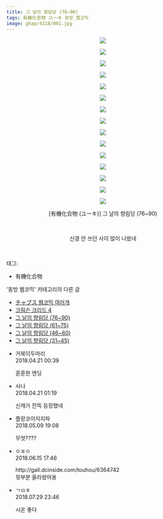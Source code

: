 ```yaml
---
title: 그 날의 향림당 (76~90)
tags: 有機化合物 ユーキ 동방_웹코믹
image: ghap/4318/001.jpg
---
```

<div class="article">
<p style="text-align: center; clear: none; float: none;"><img src="{{ site.nasurl }}/ghap/4318/001.jpg"/></p>
<p style="text-align: center; clear: none; float: none;"><img src="{{ site.nasurl }}/ghap/4318/002.jpg"/></p>
<p style="text-align: center; clear: none; float: none;"><img src="{{ site.nasurl }}/ghap/4318/003.jpg"/></p>
<p style="text-align: center; clear: none; float: none;"><img src="{{ site.nasurl }}/ghap/4318/004.jpg"/></p>
<p style="text-align: center; clear: none; float: none;"><img src="{{ site.nasurl }}/ghap/4318/005.jpg"/></p>
<p style="text-align: center; clear: none; float: none;"><img src="{{ site.nasurl }}/ghap/4318/006.jpg"/></p>
<p style="text-align: center; clear: none; float: none;"><img src="{{ site.nasurl }}/ghap/4318/007.jpg"/></p>
<p style="text-align: center; clear: none; float: none;"><img src="{{ site.nasurl }}/ghap/4318/008.jpg"/></p>
<p style="text-align: center; clear: none; float: none;"><img src="{{ site.nasurl }}/ghap/4318/009.jpg"/></p>
<p style="text-align: center; clear: none; float: none;"><img src="{{ site.nasurl }}/ghap/4318/010.jpg"/></p>
<p style="text-align: center; clear: none; float: none;"><img src="{{ site.nasurl }}/ghap/4318/011.jpg"/></p>
<p style="text-align: center; clear: none; float: none;"><img src="{{ site.nasurl }}/ghap/4318/012.jpg"/></p>
<p style="text-align: center; clear: none; float: none;"><img src="{{ site.nasurl }}/ghap/4318/013.jpg"/></p>
<p style="text-align: center; clear: none; float: none;"><img src="{{ site.nasurl }}/ghap/4318/014.jpg"/></p>
<p style="text-align: center; clear: none; float: none;"><img src="{{ site.nasurl }}/ghap/4318/015.jpg"/></p>
<p style="text-align: center; clear: none; float: none;">[有機化合物 (ユーキ)] 그 날의 향림당 (76~90)</p>
<p style="text-align: center; clear: none; float: none;"><br/></p>
<p style="text-align: center; clear: none; float: none;">신경 안 쓰던 사이 많이 나왔네</p>
<p><br/></p>
</div><div class="tagTrail">
<p>태그: </p>
<ul>
<li>有機化合物</li>
</ul>
</div><div class="another">
<p>'동방 웹코믹' 카테고리의 다른 글</p>
<ul>
<li><a href="/2018-04-24-ghap_4325">チャプス 웹코믹 여러개</a></li>
<li><a href="/2018-04-24-ghap_4323">크림슨 크리드 4</a></li>
<li><a href="/2018-04-20-ghap_4318">그 날의 향림당 (76~90)</a></li>
<li><a href="/2018-04-20-ghap_4317">그 날의 향림당 (61~75)</a></li>
<li><a href="/2018-04-20-ghap_4316">그 날의 향림당 (46~60)</a></li>
<li><a href="/2018-04-20-ghap_4315">그 날의 향림당 (31~45)</a></li>
</ul>
</div><div class="cb_module cb_fluid">
<div class="cb_wrt cb_profile">
<div class="comment">
<ul>
<li class="cb_thumb_off" id="comment15242442">
<div class="cb_comment_area">
<div class="cb_info_area">
<div class="cb_section">
<span class="cb_nick_name">거북이두마리</span>
</div>
<div class="cb_section">
<span class="cb_date">2018.04.21 00:39 </span>
</div>
</div>
<div class="cb_dsc_comment">
<p class="cb_dsc">
											훈훈한 엔딩
										</p>
</div>
</div></li>
<li class="cb_thumb_off" id="comment15242453">
<div class="cb_comment_area">
<div class="cb_info_area">
<div class="cb_section">
<span class="cb_nick_name">사나</span>
</div>
<div class="cb_section">
<span class="cb_date">2018.04.21 01:19 </span>
</div>
</div>
<div class="cb_dsc_comment">
<p class="cb_dsc">
											신캐가 잔뜩 등장했네
										</p>
</div>
</div></li>
<li class="cb_thumb_off" id="comment15253170">
<div class="cb_comment_area">
<div class="cb_info_area">
<div class="cb_section">
<span class="cb_nick_name">플랑코이지지파</span>
</div>
<div class="cb_section">
<span class="cb_date">2018.05.09 19:08 </span>
</div>
</div>
<div class="cb_dsc_comment">
<p class="cb_dsc">
											무엇????
										</p>
</div>
</div></li>
<li class="cb_thumb_off" id="comment15271136">
<div class="cb_comment_area">
<div class="cb_info_area">
<div class="cb_section">
<span class="cb_nick_name">ㅇㅍㅇ</span>
</div>
<div class="cb_section">
<span class="cb_date">2018.06.15 17:46 </span>
</div>
</div>
<div class="cb_dsc_comment">
<p class="cb_dsc">
											http://gall.dcinside.com/touhou/6364742<br/>
뒷부분 올라왔어용
										</p>
</div>
</div></li>
<li class="cb_thumb_off" id="comment15296556">
<div class="cb_comment_area">
<div class="cb_info_area">
<div class="cb_section">
<span class="cb_nick_name">ㄱㅁㅎ</span>
</div>
<div class="cb_section">
<span class="cb_date">2018.07.29 23:46 </span>
</div>
</div>
<div class="cb_dsc_comment">
<p class="cb_dsc">
											시온 좋다
										</p>
</div>
</div></li>
</ul>
</div>
</div><!-- commentList close -->
</div>